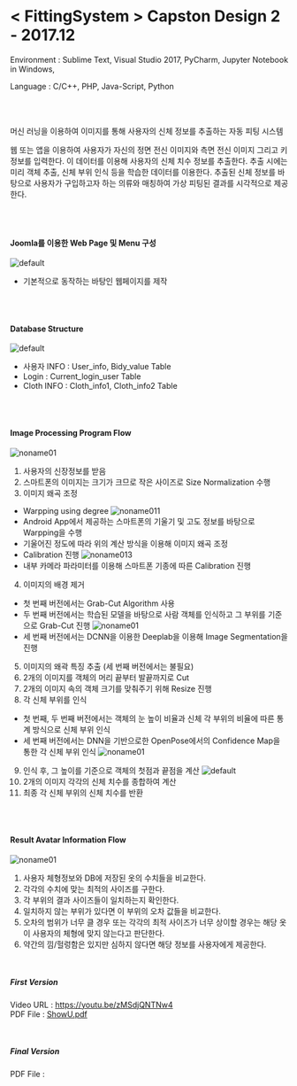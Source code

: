 # < FittingSystem > Capston Design 2 - 2017.12

<p> Environment : Sublime Text, Visual Studio 2017, PyCharm, Jupyter Notebook in Windows,
<p> Language : C/C++, PHP, Java-Script, Python

<br><br>

<p> 머신 러닝을 이용하여 이미지를 통해 사용자의 신체 정보를 추출하는 자동 피팅 시스템 </p>
<p> 웹 또는 앱을 이용하여 사용자가 자신의 정면 전신 이미지와 측면 전신 이미지 그리고 키 정보를 입력한다. 이 데이터를 이용해 사용자의 신체 치수 정보를 추출한다. 추출 시에는 미리 객체 추출, 신체 부위 인식 등을 학습한 데이터를 이용한다. 추출된 신체 정보를 바탕으로 사용자가 구입하고자 하는 의류와 매칭하여 가상 피팅된 결과를 시각적으로 제공한다.</p>

<br><br>

#### Joomla를 이용한 Web Page 및 Menu 구성
![default](https://user-images.githubusercontent.com/21214309/48612944-b9d34b80-e9cd-11e8-95fd-43d0b72b4bcb.JPG)

- 기본적으로 동작하는 바탕인 웹페이지를 제작

<br><br>

#### Database Structure
![default](https://user-images.githubusercontent.com/21214309/48612806-5812e180-e9cd-11e8-9f36-8fdff8ce9530.JPG)

- 사용자 INFO : User_info, Bidy_value Table
- Login : Current_login_user Table
- Cloth INFO : Cloth_info1, Cloth_info2 Table

<br><br>

#### Image Processing Program Flow
![noname01](https://user-images.githubusercontent.com/21214309/48616221-4c77e880-e9d6-11e8-9d02-812279bd857c.png)

1) 사용자의 신장정보를 받음
2) 스마트폰의 이미지는 크기가 크므로 작은 사이즈로 Size Normalization 수행
3) 이미지 왜곡 조정
  - Warpping using degree
  ![noname011](https://user-images.githubusercontent.com/21214309/48616222-4c77e880-e9d6-11e8-8b7a-8da631554fcc.png)
  - Android App에서 제공하는 스마트폰의 기울기 및 고도 정보를 바탕으로 Warpping을 수행
  - 기울어진 정도에 따라 위의 계산 방식을 이용해 이미지 왜곡 조정
  - Calibration 진행
  ![noname013](https://user-images.githubusercontent.com/21214309/48617107-d7f27900-e9d8-11e8-9b68-7ae27da27c78.png)
  - 내부 카메라 파라미터를 이용해 스마트폰 기종에 따른 Calibration 진행 

4) 이미지의 배경 제거
  - 첫 번째 버전에서는 Grab-Cut Algorithm 사용
  - 두 번째 버전에서는 학습된 모델을 바탕으로 사람 객체를 인식하고 그 부위를 기준으로 Grab-Cut 진행
  ![noname01](https://user-images.githubusercontent.com/21214309/48617105-d7f27900-e9d8-11e8-9a2b-63acb956691f.png)
  - 세 번째 버전에서는 DCNN을 이용한 Deeplab을 이용해 Image Segmentation을 진행

5) 이미지의 왜곽 특징 추출 (세 번째 버전에서는 불필요)
6) 2개의 이미지를 객체의 머리 끝부터 발끝까지로 Cut
7) 2개의 이미지 속의 객체 크기를 맞춰주기 위해 Resize 진행
8) 각 신체 부위를 인식
  - 첫 번째, 두 번째 버전에서는 객체의 눈 높이 비율과 신체 각 부위의 비율에 따른 통계 방식으로 신체 부위 인식
  - 세 번째 버전에서는 DNN을 기반으로한 OpenPose에서의 Confidence Map을 통한 각 신체 부위 인식
  ![noname01](https://user-images.githubusercontent.com/21214309/48617210-24d64f80-e9d9-11e8-91ab-b148614ef2a7.png)

9) 인식 후, 그 높이를 기준으로 객체의 첫점과 끝점을 계산
![default](https://user-images.githubusercontent.com/21214309/48617104-d759e280-e9d8-11e8-807e-e3cf77068e8c.JPG)
10) 2개의 이미지 각각의 신체 치수를 종합하여 계산
11) 최종 각 신체 부위의 신체 치수를 반환

<br><br>

#### Result Avatar Information Flow
![noname01](https://user-images.githubusercontent.com/21214309/48617374-a75f0f00-e9d9-11e8-9468-d3d4f5a76140.png)

1) 사용자 체형정보와 DB에 저장된 옷의 수치들을 비교한다.
2) 각각의 수치에 맞는 최적의 사이즈를 구한다.
3) 각 부위의 결과 사이즈들이 일치하는지 확인한다.
4) 일치하지 않는 부위가 있다면 이 부위의 오차 값들을 비교한다.
5) 오차의 범위가 너무 클 경우 또는 각각의 최적 사이즈가 너무 상이할 경우는 해당 옷이 사용자의 체형에 맞지 않는다고 판단한다.
6) 약간의 낌/헐렁함은 있지만 심하지 않다면 해당 정보를 사용자에게 제공한다. 

<br>

##### First Version
Video URL : https://youtu.be/zMSdjQNTNw4 <br>
PDF File : [ShowU.pdf](https://github.com/YouMinJung/FittingSystem/files/2588666/ShowU.pdf) 

<br>
  
##### Final Version
PDF File :

